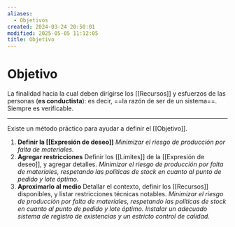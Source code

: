```yaml
---
aliases:
  - Objetivos
created: 2024-03-24 20:50:01
modified: 2025-05-05 11:12:05
title: Objetivo
---
```


# Objetivo

La finalidad hacia la cual deben dirigirse los [[Recursos]] y esfuerzos de las personas (**es conductista**): es decir, ==la razón de ser de un sistema==. Siempre es verificable.

---

Existe un método práctico para ayudar a definir el [[Objetivo]].

1. **Definir la [[Expresión de deseo]]**
   *Minimizar el riesgo de producción por falta de materiales.*
2. **Agregar restricciones**
   Definir los [[Límites]] de la [[Expresión de deseo]], y agregar detalles.
   *Minimizar el riesgo de producción por falta de materiales, respetando las políticas de stock en cuanto al punto de pedido y lote óptimo.*
3. **Aproximarlo al medio**
   Detallar el contexto, definir los [[Recursos]] disponibles, y listar restricciones técnicas notables.
   *Minimizar el riesgo de producción por falta de materiales, respetando las políticas de stock en cuanto al punto de pedido y lote óptimo. Instalar un adecuado sistema de registro de existencias y un estricto control de calidad.*

